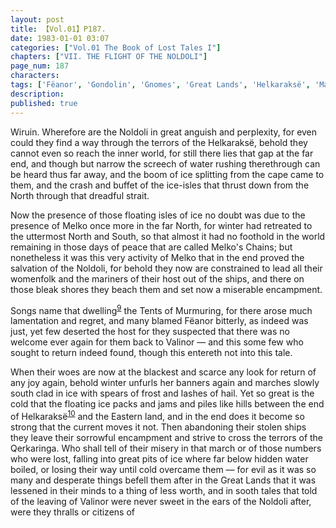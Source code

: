 ```yaml
---
layout: post
title: 【Vol.01】P187.
date: 1983-01-01 03:07
categories: ["Vol.01 The Book of Lost Tales I"]
chapters: ["VII. THE FLIGHT OF THE NOLDOLI"]
page_num: 187
characters: 
tags: ['Fëanor', 'Gondolin', 'Gnomes', 'Great Lands', 'Helkaraksë', 'Mandos', 'Melko', 'Melko’s Chains', 'Noldoli', 'Qerkaringa']
description: 
published: true
---
```


<p style="text-indent: 0;">
Wiruin. Wherefore are the Noldoli in great anguish and perplexity, for even could they find a way through the terrors of the Helkaraksë, behold they cannot even so reach the inner world, for still there lies that gap at the far end, and though but narrow the screech of water rushing therethrough can be heard thus far away, and the boom of ice splitting from the cape came to them, and the crash and buffet of the ice-isles that thrust down from the North through that dreadful strait.
</p>

Now the presence of those floating isles of ice no doubt was due to the presence of Melko once more in the far North, for winter had retreated to the uttermost North and South, so that almost it had no foothold in the world remaining in those days of peace that are called Melko's Chains; but nonetheless it was this very activity of Melko that in the end proved the salvation of the Noldoli, for behold they now are constrained to lead all their womenfolk and the mariners of their host out of the ships, and there on those bleak shores they beach them and set now a miserable encampment.

Songs name that dwelling<SUP>[9]({{site.baseurl}}/vol01-p189)</SUP> the Tents of Murmuring, for there arose much lamentation and regret, and many blamed Fëanor bitterly, as indeed was just, yet few deserted the host for they suspected that there was no welcome ever again for them back to Valinor — and this some few who sought to return indeed found, though this entereth not into this tale.

When their woes are now at the blackest and scarce any look for return of any joy again, behold winter unfurls her banners again and marches slowly south clad in ice with spears of frost and lashes of hail. Yet so great is the cold that the floating ice packs and jams and piles like hills between the end of Helkaraksë<SUP>[10]({{site.baseurl}}/vol01-p189)</SUP> and the Eastern land, and in the end does it become so strong that the current moves it not. Then abandoning their stolen ships they leave their sorrowful encampment and strive to cross the terrors of the Qerkaringa. Who shall tell of their misery in that march or of those numbers who were lost, falling into great pits of ice where far below hidden water boiled, or losing their way until cold overcame them — for evil as it was so many and desperate things befell them after in the Great Lands that it was lessened in their minds to a thing of less worth, and in sooth tales that told of the leaving of Valinor were never sweet in the ears of the Noldoli after, were they thralls or citizens of

